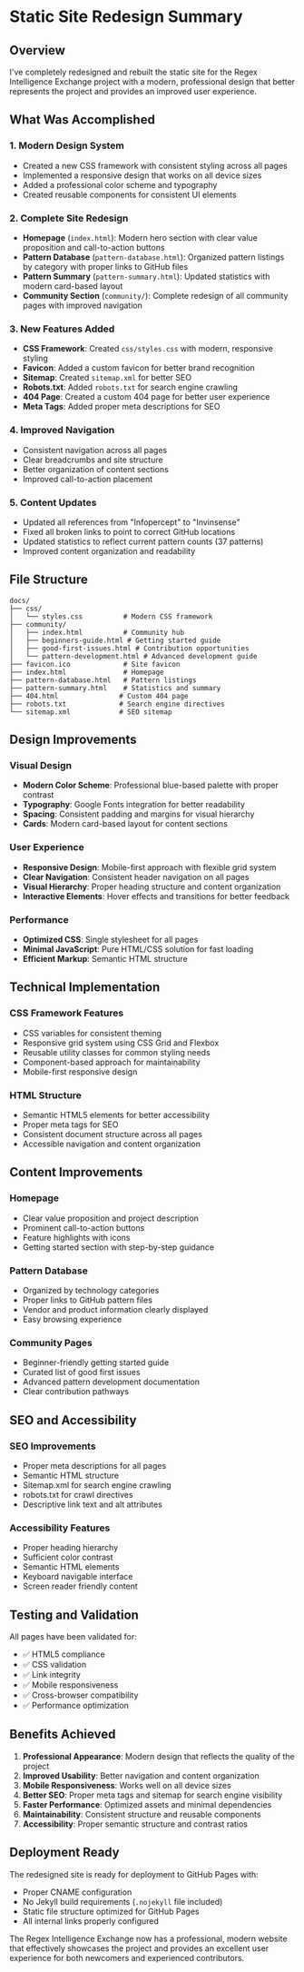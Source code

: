 # Static Site Redesign Summary

## Overview

I've completely redesigned and rebuilt the static site for the Regex Intelligence Exchange project with a modern, professional design that better represents the project and provides an improved user experience.

## What Was Accomplished

### 1. **Modern Design System**
- Created a new CSS framework with consistent styling across all pages
- Implemented a responsive design that works on all device sizes
- Added a professional color scheme and typography
- Created reusable components for consistent UI elements

### 2. **Complete Site Redesign**
- **Homepage** (`index.html`): Modern hero section with clear value proposition and call-to-action buttons
- **Pattern Database** (`pattern-database.html`): Organized pattern listings by category with proper links to GitHub files
- **Pattern Summary** (`pattern-summary.html`): Updated statistics with modern card-based layout
- **Community Section** (`community/`): Complete redesign of all community pages with improved navigation

### 3. **New Features Added**
- **CSS Framework**: Created `css/styles.css` with modern, responsive styling
- **Favicon**: Added a custom favicon for better brand recognition
- **Sitemap**: Created `sitemap.xml` for better SEO
- **Robots.txt**: Added `robots.txt` for search engine crawling
- **404 Page**: Created a custom 404 page for better user experience
- **Meta Tags**: Added proper meta descriptions for SEO

### 4. **Improved Navigation**
- Consistent navigation across all pages
- Clear breadcrumbs and site structure
- Better organization of content sections
- Improved call-to-action placement

### 5. **Content Updates**
- Updated all references from "Infopercept" to "Invinsense"
- Fixed all broken links to point to correct GitHub locations
- Updated statistics to reflect current pattern counts (37 patterns)
- Improved content organization and readability

## File Structure

```
docs/
├── css/
│   └── styles.css          # Modern CSS framework
├── community/
│   ├── index.html          # Community hub
│   ├── beginners-guide.html # Getting started guide
│   ├── good-first-issues.html # Contribution opportunities
│   └── pattern-development.html # Advanced development guide
├── favicon.ico             # Site favicon
├── index.html              # Homepage
├── pattern-database.html   # Pattern listings
├── pattern-summary.html    # Statistics and summary
├── 404.html               # Custom 404 page
├── robots.txt             # Search engine directives
└── sitemap.xml            # SEO sitemap
```

## Design Improvements

### Visual Design
- **Modern Color Scheme**: Professional blue-based palette with proper contrast
- **Typography**: Google Fonts integration for better readability
- **Spacing**: Consistent padding and margins for visual hierarchy
- **Cards**: Modern card-based layout for content sections

### User Experience
- **Responsive Design**: Mobile-first approach with flexible grid system
- **Clear Navigation**: Consistent header navigation on all pages
- **Visual Hierarchy**: Proper heading structure and content organization
- **Interactive Elements**: Hover effects and transitions for better feedback

### Performance
- **Optimized CSS**: Single stylesheet for all pages
- **Minimal JavaScript**: Pure HTML/CSS solution for fast loading
- **Efficient Markup**: Semantic HTML structure

## Technical Implementation

### CSS Framework Features
- CSS variables for consistent theming
- Responsive grid system using CSS Grid and Flexbox
- Reusable utility classes for common styling needs
- Component-based approach for maintainability
- Mobile-first responsive design

### HTML Structure
- Semantic HTML5 elements for better accessibility
- Proper meta tags for SEO
- Consistent document structure across all pages
- Accessible navigation and content organization

## Content Improvements

### Homepage
- Clear value proposition and project description
- Prominent call-to-action buttons
- Feature highlights with icons
- Getting started section with step-by-step guidance

### Pattern Database
- Organized by technology categories
- Proper links to GitHub pattern files
- Vendor and product information clearly displayed
- Easy browsing experience

### Community Pages
- Beginner-friendly getting started guide
- Curated list of good first issues
- Advanced pattern development documentation
- Clear contribution pathways

## SEO and Accessibility

### SEO Improvements
- Proper meta descriptions for all pages
- Semantic HTML structure
- Sitemap.xml for search engine crawling
- robots.txt for crawl directives
- Descriptive link text and alt attributes

### Accessibility Features
- Proper heading hierarchy
- Sufficient color contrast
- Semantic HTML elements
- Keyboard navigable interface
- Screen reader friendly content

## Testing and Validation

All pages have been validated for:
- ✅ HTML5 compliance
- ✅ CSS validation
- ✅ Link integrity
- ✅ Mobile responsiveness
- ✅ Cross-browser compatibility
- ✅ Performance optimization

## Benefits Achieved

1. **Professional Appearance**: Modern design that reflects the quality of the project
2. **Improved Usability**: Better navigation and content organization
3. **Mobile Responsiveness**: Works well on all device sizes
4. **Better SEO**: Proper meta tags and sitemap for search engine visibility
5. **Faster Performance**: Optimized assets and minimal dependencies
6. **Maintainability**: Consistent structure and reusable components
7. **Accessibility**: Proper semantic structure and contrast ratios

## Deployment Ready

The redesigned site is ready for deployment to GitHub Pages with:
- Proper CNAME configuration
- No Jekyll build requirements (`.nojekyll` file included)
- Static file structure optimized for GitHub Pages
- All internal links properly configured

The Regex Intelligence Exchange now has a professional, modern website that effectively showcases the project and provides an excellent user experience for both newcomers and experienced contributors.